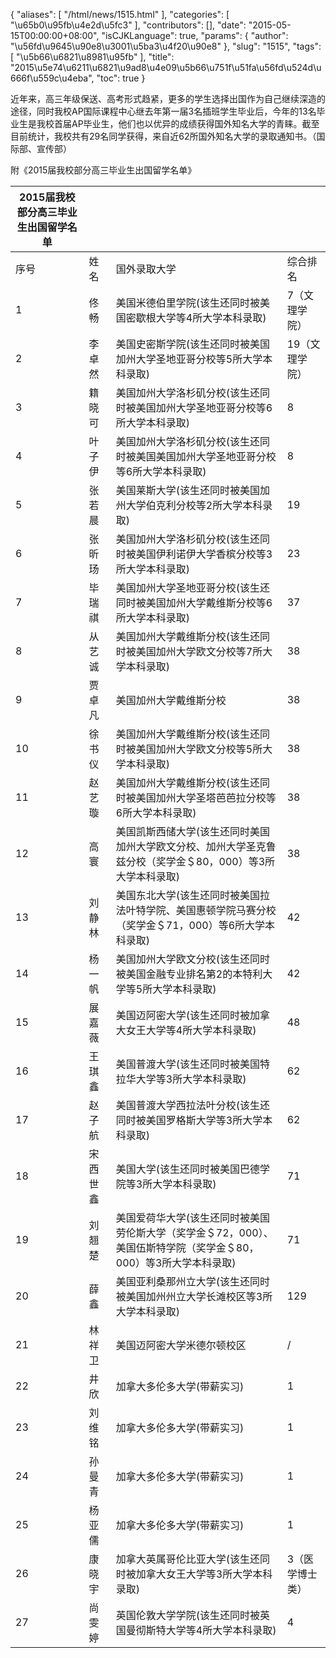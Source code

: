 {
    "aliases": [
        "/html/news/1515.html"
    ],
    "categories": [
        "\u65b0\u95fb\u4e2d\u5fc3"
    ],
    "contributors": [],
    "date": "2015-05-15T00:00:00+08:00",
    "isCJKLanguage": true,
    "params": {
        "author": "\u56fd\u9645\u90e8\u3001\u5ba3\u4f20\u90e8"
    },
    "slug": "1515",
    "tags": [
        "\u5b66\u6821\u8981\u95fb"
    ],
    "title": "2015\u5e74\u6211\u6821\u9ad8\u4e09\u5b66\u751f\u51fa\u56fd\u524d\u666f\u559c\u4eba",
    "toc": true
}

近年来，高三年级保送、高考形式趋紧，更多的学生选择出国作为自己继续深造的途径，同时我校AP国际课程中心继去年第一届3名插班学生毕业后，今年的13名毕业生是我校首届AP毕业生，他们也以优异的成绩获得国外知名大学的青睐。截至目前统计，我校共有29名同学获得，来自近62所国外知名大学的录取通知书。（国际部、宣传部）




附《2015届我校部分高三毕业生出国留学名单》










| 2015届我校部分高三毕业生出国留学名单 | | | |
| --- | --- | --- | --- |
| 序号 | 姓名 | 国外录取大学 | 综合排名 |
| 1 | 佟畅 | 美国米德伯里学院(该生还同时被美国密歇根大学等4所大学本科录取) | 7（文理学院） |
| 2 | 李卓然 | 美国史密斯学院(该生还同时被美国加州大学圣地亚哥分校等5所大学本科录取) | 19（文理学院） |
| 3 | 籍晓可 | 美国加州大学洛杉矶分校(该生还同时被美国加州大学圣地亚哥分校等6所大学本科录取) | 8 |
| 4 | 叶子伊 | 美国加州大学洛杉矶分校(该生还同时被美国美国加州大学圣地亚哥分校等6所大学本科录取) | 8 |
| 5 | 张若晨 | 美国莱斯大学(该生还同时被美国加州大学伯克利分校等2所大学本科录取) | 19 |
| 6 | 张昕玚 | 美国加州大学洛杉矶分校(该生还同时被美国伊利诺伊大学香槟分校等3所大学本科录取) | 23 |
| 7 | 毕瑞祺 | 美国加州大学圣地亚哥分校(该生还同时被美国加州大学戴维斯分校等6所大学本科录取) | 37 |
| 8 | 从艺诚 | 美国加州大学戴维斯分校(该生还同时被美国加州大学欧文分校等7所大学本科录取) | 38 |
| 9 | 贾卓凡 | 美国加州大学戴维斯分校 | 38 |
| 10 | 徐书仪 | 美国加州大学戴维斯分校(该生还同时被美国加州大学欧文分校等5所大学本科录取) | 38 |
| 11 | 赵艺璇 | 美国加州大学戴维斯分校(该生还同时被美国加州大学圣塔芭芭拉分校等6所大学本科录取) | 38 |
| 12 | 高寰 | 美国凯斯西储大学(该生还同时美国加州大学欧文分校、加州大学圣克鲁兹分校（奖学金＄80，000）等3所大学本科录取) | 38 |
| 13 | 刘静林 | 美国东北大学(该生还同时被美国拉法叶特学院、美国惠顿学院马赛分校（奖学金＄71，000）等6所大学本科录取) | 42 |
| 14 | 杨一帆 | 美国加州大学欧文分校(该生还同时被美国金融专业排名第2的本特利大学等5所大学本科录取) | 42 |
| 15 | 展嘉薇 | 美国迈阿密大学(该生还同时被加拿大女王大学等4所大学本科录取) | 48 |
| 16 | 王琪鑫 | 美国普渡大学(该生还同时被美国特拉华大学等3所大学本科录取) | 62 |
| 17 | 赵子航 | 美国普渡大学西拉法叶分校(该生还同时被美国罗格斯大学等3所大学本科录取) | 62 |
| 18 | 宋西世鑫 | 美国大学(该生还同时被美国巴德学院等3所大学本科录取) | 71 |
| 19 | 刘翘楚 | 美国爱荷华大学(该生还同时被美国劳伦斯大学（奖学金＄72，000）、美国伍斯特学院（奖学金＄80，000）等3所大学本科录取) | 71 |
| 20 | 薛鑫 | 美国亚利桑那州立大学(该生还同时被美国加州州立大学长滩校区等3所大学本科录取) | 129 |
| 21 | 林祥卫 | 美国迈阿密大学米德尔顿校区 | / |
| 22 | 井欣 | 加拿大多伦多大学(带薪实习) | 1 |
| 23 | 刘维铭 | 加拿大多伦多大学(带薪实习) | 1 |
| 24 | 孙曼青 | 加拿大多伦多大学(带薪实习) | 1 |
| 25 | 杨亚儒 | 加拿大多伦多大学(带薪实习) | 1 |
| 26 | 康晓宇 | 加拿大英属哥伦比亚大学(该生还同时被加拿大女王大学等3所大学本科录取) | 3（医学博士类） |
| 27 | 尚雯婷 | 英国伦敦大学学院(该生还同时被英国曼彻斯特大学等4所大学本科录取) | 4 |

